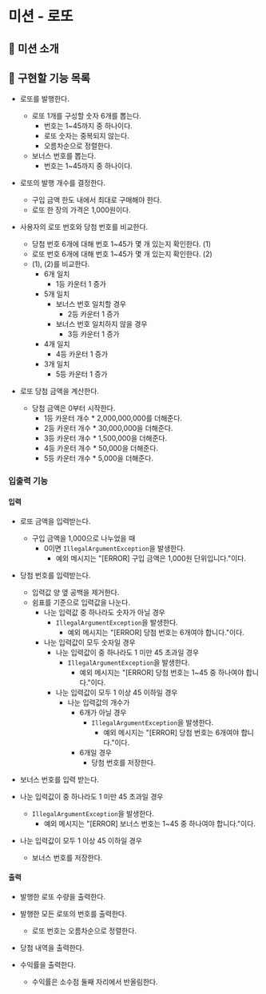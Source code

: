 # 미션 - 로또

## 📮 미션 소개

## 🚀 구현할 기능 목록

- 로또를 발행한다. 
  - 로또 1개를 구성할 숫자 6개를 뽑는다.
    - 번호는 1~45까지 중 하나이다.
    - 로또 숫자는 중복되지 않는다.
    - 오름차순으로 정렬한다.
  - 보너스 번호를 뽑는다.
    - 번호는 1~45까지 중 하나이다.

- 로또의 발행 개수를 결정한다.
  - 구입 금액 한도 내에서 최대로 구매해야 한다.
  - 로또 한 장의 가격은 1,000원이다.

- 사용자의 로또 번호와 당첨 번호를 비교한다.
  - 당첨 번호 6개에 대해 번호 1~45가 몇 개 있는지 확인한다. (1)
  - 로또 번호 6개에 대해 번호 1~45가 몇 개 있는지 확인한다. (2)
  - (1), (2)를 비교한다.
    - 6개 일치
      - 1등 카운터 1 증가
    - 5개 일치
      - 보너스 번호 일치할 경우
        - 2등 카운터 1 증가
      - 보너스 번호 일치하지 않을 경우
        - 3등 카운터 1 증가
    - 4개 일치
      - 4등 카운터 1 증가
    - 3개 일치
      - 5등 카운터 1 증가

- 로또 당첨 금액을 계산한다.
  - 당첨 금액은 0부터 시작한다.
    - 1등 카운터 개수 * 2,000,000,000를 더해준다.
    - 2등 카운터 개수 * 30,000,000을 더해준다.
    - 3등 카운터 개수 * 1,500,000을 더해준다.
    - 4등 카운터 개수 * 50,000을 더해준다.
    - 5등 카운터 개수 * 5,000을 더해준다.

### 입출력 기능

#### 입력

- 로또 금액을 입력받는다.
  - 구입 금액을 1,000으로 나누었을 때
    - 0이면 `IllegalArgumentException`을 발생한다.
      - 예외 메시지는 "[ERROR] 구입 금액은 1,000원 단위입니다."이다.

- 당첨 번호를 입력받는다.
  - 입력값 양 옆 공백을 제거한다.
  - 쉼표를 기준으로 입력값을 나눈다.
    - 나눈 입력값 중 하나라도 숫자가 아닐 경우
      - `IllegalArgumentException`을 발생한다.
        - 예외 메시지는 "[ERROR] 당첨 번호는 6개여야 합니다."이다.
    - 나눈 입력값이 모두 숫자일 경우
      - 나눈 입력값이 중 하나라도 1 미만 45 초과일 경우
        - `IllegalArgumentException`을 발생한다.
            - 예외 메시지는 "[ERROR] 당첨 번호는 1~45 중 하나여야 합니다."이다.
      - 나눈 입력값이 모두 1 이상 45 이하일 경우
        - 나눈 입력값의 개수가
          - 6개가 아닐 경우
            - `IllegalArgumentException`을 발생한다.
              - 예외 메시지는 "[ERROR] 당첨 번호는 6개여야 합니다."이다.
          - 6개일 경우
            - 당첨 번호를 저장한다.

- 보너스 번호를 입력 받는다.
- 나눈 입력값이 중 하나라도 1 미만 45 초과일 경우
  - `IllegalArgumentException`을 발생한다.
    - 예외 메시지는 "[ERROR] 보너스 번호는 1~45 중 하나여야 합니다."이다.
- 나눈 입력값이 모두 1 이상 45 이하일 경우
  - 보너스 번호를 저장한다.

#### 출력

- 발행한 로또 수량을 출력한다.

- 발행한 모든 로또의 번호를 출력한다.
  - 로또 번호는 오름차순으로 정렬한다.

- 당첨 내역을 출력한다.

- 수익률을 출력한다.
  - 수익률은 소수점 둘째 자리에서 반올림한다.